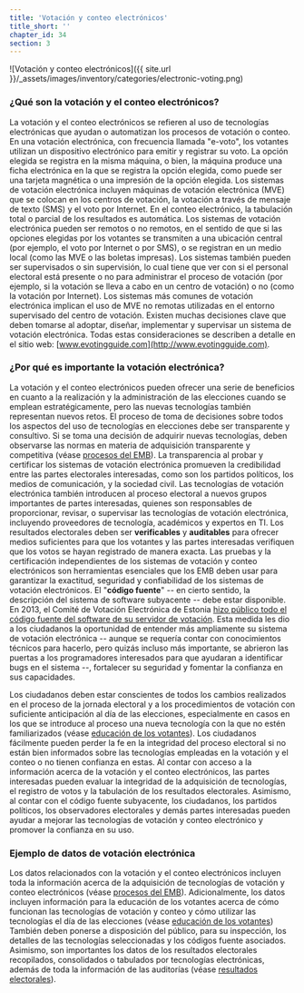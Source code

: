 ```yaml
---
title: 'Votación y conteo electrónicos'
title_short: ''
chapter_id: 34
section: 3
---
```


![Votación y conteo electrónicos]({{ site.url }}/\_assets/images/inventory/categories/electronic-voting.png)

### ¿Qué son la votación y el conteo electrónicos?

La votación y el conteo electrónicos se refieren al uso de tecnologías electrónicas que ayudan o automatizan los procesos de votación o conteo. En una votación electrónica, con frecuencia llamada "e-voto", los votantes utilizan un dispositivo electrónico para emitir y registrar su voto. La opción elegida se registra en la misma máquina, o bien, la máquina produce una ficha electrónica en la que se registra la opción elegida, como puede ser una tarjeta magnética o una impresión de la opción elegida. Los sistemas de votación electrónica incluyen máquinas de votación electrónica (MVE) que se colocan en los centros de votación, la votación a través de mensaje de texto (SMS) y el voto por Internet. En el conteo electrónico, la tabulación total o parcial de los resultados es automática. Los sistemas de votación electrónica pueden ser remotos o no remotos, en el sentido de que si las opciones elegidas por los votantes se transmiten a una ubicación central (por ejemplo, el voto por Internet o por SMS), o se registran en un medio local (como las MVE o las boletas impresas). Los sistemas también pueden ser supervisados o sin supervisión, lo cual tiene que ver con si el personal electoral está presente o no para administrar el proceso de votación (por ejemplo, si la votación se lleva a cabo en un centro de votación) o no (como la votación por Internet). Los sistemas más comunes de votación electrónica implican el uso de MVE no remotas utilizadas en el entorno supervisado del centro de votación. Existen muchas decisiones clave que deben tomarse al adoptar, diseñar, implementar y supervisar un sistema de votación electrónica. Todas estas consideraciones se describen a detalle en el sitio web: [www.evotingguide.com](http://www.evotingguide.com).

### ¿Por qué es importante la votación electrónica?

La votación y el conteo electrónicos pueden ofrecer una serie de beneficios en cuanto a la realización y la administración de las elecciones cuando se emplean estratégicamente, pero las nuevas tecnologías también representan nuevos retos. El proceso de toma de decisiones sobre todos los aspectos del uso de tecnologías en elecciones debe ser transparente y consultivo. Si se toma una decisión de adquirir nuevas tecnologías, deben observarse las normas en materia de adquisición transparente y competitiva (véase [procesos del EMB](/es/guide/key-categories/emb-processes/)). La transparencia al probar y certificar los sistemas de votación electrónica promueven la credibilidad entre las partes electorales interesadas, como son los partidos políticos, los medios de comunicación, y la sociedad civil. Las tecnologías de votación electrónica también introducen al proceso electoral a nuevos grupos importantes de partes interesadas, quienes son responsables de proporcionar, revisar, o supervisar las tecnologías de votación electrónica, incluyendo proveedores de tecnología, académicos y expertos en TI. Los resultados electorales deben ser **verificables** y **auditables** para ofrecer medios suficientes para que los votantes y las partes interesadas verifiquen que los votos se hayan registrado de manera exacta. Las pruebas y la certificación independientes de los sistemas de votación y conteo electrónicos son herramientas esenciales que los EMB deben usar para garantizar la exactitud, seguridad y confiabilidad de los sistemas de votación electrónicos. El "**código fuente**" -- en cierto sentido, la descripción del sistema de software subyacente -- debe estar disponible. En 2013, el Comité de Votación Electrónica de Estonia [hizo público todo el código fuente del software de su servidor de votación](https://github.com/vvk-ehk/evalimine). Esta medida les dio a los ciudadanos la oportunidad de entender más ampliamente su sistema de votación electrónica -- aunque se requería contar con conocimientos técnicos para hacerlo, pero quizás incluso más importante, se abrieron las puertas a los programadores interesados para que ayudaran a identificar bugs en el sistema --, fortalecer su seguridad y fomentar la confianza en sus capacidades.

Los ciudadanos deben estar conscientes de todos los cambios realizados en el proceso de la jornada electoral y a los procedimientos de votación con suficiente anticipación al día de las elecciones, especialmente en casos en los que se introduce al proceso una nueva tecnología con la que no estén familiarizados (véase [educación de los votantes](/es/guide/key-categories/voter-education/)). Los ciudadanos fácilmente pueden perder la fe en la integridad del proceso electoral si no están bien informados sobre las tecnologías empleadas en la votación y el conteo o no tienen confianza en estas. Al contar con acceso a la información acerca de la votación y el conteo electrónicos, las partes interesadas pueden evaluar la integridad de la adquisición de tecnologías, el registro de votos y la tabulación de los resultados electorales. Asimismo, al contar con el código fuente subyacente, los ciudadanos, los partidos políticos, los observadores electorales y demás partes interesadas pueden ayudar a mejorar las tecnologías de votación y conteo electrónico y promover la confianza en su uso.

### Ejemplo de datos de votación electrónica

Los datos relacionados con la votación y el conteo electrónicos incluyen toda la información acerca de la adquisición de tecnologías de votación y conteo electrónicos (véase [procesos del EMB](/es/guide/key-categories/emb-processes/)). Adicionalmente, los datos incluyen información para la educación de los votantes acerca de cómo funcionan las tecnologías de votación y conteo y cómo utilizar las tecnologías el día de las elecciones (véase [educación de los votantes](/es/guide/key-categories/voter-education/)) También deben ponerse a disposición del público, para su inspección, los detalles de las tecnologías seleccionadas y los códigos fuente asociados. Asimismo, son importantes los datos de los resultados electorales recopilados, consolidados o tabulados por tecnologías electrónicas, además de toda la información de las auditorías (véase [resultados electorales](/es/guide/key-categories/election-results/)).
